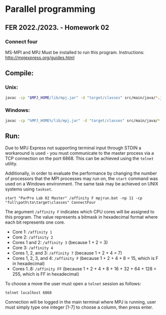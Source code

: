 # Parallel programming

## FER 2022./2023. - Homework 02

### Connect four

MS-MPI and MPJ Must be installed to run this program.
Instructions: http://mpjexpress.org/guides.html

## Compile:

### Unix:

```bash
javac -cp "$MPJ_HOME/lib/mpj.jar" -d "target/classes" src/main/java/*.java
```

### Windows:

```sh
javac -cp "%MPJ_HOME%/lib/mpj.jar" -d "target/classes" src/main/java/*.java
```

## Run:

Due to MPJ Express not supporting terminal input through STDIN a workaround is used - you must communicate to the master
process via a TCP connection on the port 6868.
This can be achieved using the `telnet` utility.

Additionally, in order to evaluate the performance by changing the number of processors that the MPI processes may run
on,
the `start` command was used on a Windows environment. The same task may be achieved on UNIX systems using `taskset`.

```shell
start "ParPro Lab 02 Master" /affinity F mpjrun.bat -np 11 -cp "full\path\to\target\classes" ConnectFour
```

The argument `/affinity F` indicates which CPU cores will be assigned to this program. The value represents a bitmask in
hexadecimal format where each bit represents one core.

- Core 1: `/affinity 1`
- Core 2: `/affinity 2`
- Cores 1 and 2: `/affinity 3` (because 1 + 2 = 3)
- Core 3: `/affinity 4`
- Cores 1, 2, and 3: `/affinity 7` (because 1 + 2 + 4 = 7)
- Cores 1, 2, 3, and 4: `/affinity F` (because 1 + 2 + 4 + 8 = 15, which is F in hexadecimal)
- Cores 1..8: `/affinity FF` (because 1 + 2 + 4 + 8 + 16 + 32 + 64 + 128 = 255, which is FF in hexadecimal)

To choose a move the user must open a `telnet` session as follows:

```shell
telnet localhost 6868
```

Connection will be logged in the main terminal where MPJ is running, user must simply type one integer [1-7] to choose a
column, then press enter.